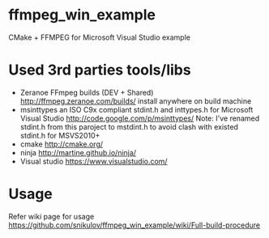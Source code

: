 ffmpeg_win_example
==================

CMake + FFMPEG for Microsoft Visual Studio example

Used 3rd parties tools/libs
============================

 - Zeranoe FFmpeg builds (DEV + Shared) http://ffmpeg.zeranoe.com/builds/ install anywhere on build machine
 - msinttypes an ISO C9x compliant stdint.h and inttypes.h for Microsoft Visual Studio http://code.google.com/p/msinttypes/
      Note: I've renamed stdint.h from this paroject to mstdint.h to avoid clash with existed stdint.h for MSVS2010+
 - cmake http://cmake.org/
 - ninja http://martine.github.io/ninja/
 - Visual studio https://www.visualstudio.com/



Usage
======

Refer wiki page for usage https://github.com/snikulov/ffmpeg_win_example/wiki/Full-build-procedure
